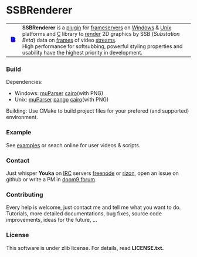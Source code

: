 # SSBRenderer
<table border=0><tr>
<td><img src=src//renderer/res/logo.bmp /></td>
<td><b>SSBRenderer</b> is a <a href=http://en.wikipedia.org/wiki/Plug-in_%28computing%29>plugin</a> for <a href=http://en.wikipedia.org/wiki/Frameserver>frameservers</a> on <a href=http://en.wikipedia.org/wiki/Microsoft_Windows>Windows</a> & <a href=http://en.wikipedia.org/wiki/Unix>Unix</a> platforms and <a href=http://en.wikipedia.org/wiki/C_%28programming_language%29>C</a> library to <a href=http://en.wikipedia.org/wiki/Rendering_%28computer_graphics%29>render</a> 2D graphics by SSB (<i>Substation Beta</i>) data on <a href=http://en.wikipedia.org/wiki/Film_frame>frames</a> of video <a href=http://en.wikipedia.org/wiki/Streaming_media>streams</a>.<br>High performance for softsubbing, powerful styling properties and usability have the highest priority in development.</td>
</tr></table>

### Build
Dependencies:
* Windows: <a href=http://muparser.beltoforion.de/>muParser</a> <a href=http://cairographics.org/>cairo</a>(with PNG)
* Unix: <a href=http://muparser.beltoforion.de/>muParser</a> <a href=http://www.pango.org/>pango</a> <a href=http://cairographics.org/>cairo</a>(with PNG)

Building: Use CMake to build project files for your prefered (and supported) environment.

### Example
See [examples](examples) or seach online for user videos & scripts.

### Contact
Just whisper <b>Youka</b> on <a href="http://en.wikipedia.org/wiki/IRC">IRC</a> servers [freenode](https://www.freenode.net/) or [rizon](http://rizon.net/), open an issue on github or write a PM in [doom9 forum](http://forum.doom9.org/member.php?u=197060).

### Contributing
Every help is welcome, just contact me and tell me what you want to do.<br>Tutorials, more detailed documentations, bug fixes, source code improvements, ideas for the future, ...

### License
This software is under zlib license. For details, read <b>LICENSE.txt<b>.
